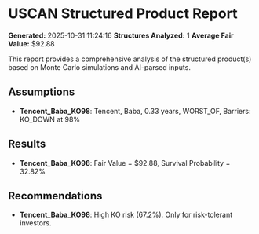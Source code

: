 # USCAN Structured Product Report

**Generated:** 2025-10-31 11:24:16
**Structures Analyzed:** 1
**Average Fair Value:** $92.88

This report provides a comprehensive analysis of the structured product(s) based on Monte Carlo simulations and AI-parsed inputs.

## Assumptions

- **Tencent_Baba_KO98**: Tencent, Baba, 0.33 years, WORST_OF, Barriers: KO_DOWN at 98%

## Results

- **Tencent_Baba_KO98**: Fair Value = $92.88, Survival Probability = 32.82%

## Recommendations

- **Tencent_Baba_KO98**: High KO risk (67.2%). Only for risk-tolerant investors.